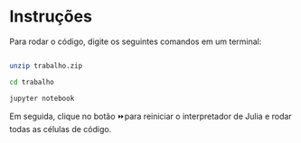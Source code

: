 # Instruções

Para rodar o código, digite os seguintes comandos em um terminal:

```bash

unzip trabalho.zip

cd trabalho

jupyter notebook

```

Em seguida, clique no botão ⏩para reiniciar o interpretador de Julia e rodar todas as células de código.
